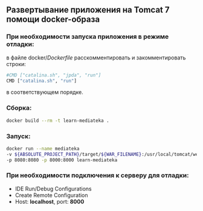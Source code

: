 ## Развертывание приложения на Tomcat 7 помощи docker-образа 

### При необходимости запуска приложения в режиме отладки:

в файле docker/_Dockerfile_ расскомментировать и закомментировать строки:
   ```bash
#CMD ["catalina.sh", "jpda", "run"]
CMD ["catalina.sh", "run"]
   ```
в соответствующем порядке.

### Сборка:

   ```bash
docker build --rm -t learn-mediateka .
   ```
### Запуск:

   ```bash
docker run --name mediateka
-v ${ABSOLUTE_PROJECT_PATH}/target/${WAR_FILENAME}:/usr/local/tomcat/webapps/${WAR_FILENAME}
-p 8080:8080 -p 8000:8000 learn-mediateka
   ```

### При необходимости подключения к серверу для отладки:

- IDE Run/Debug Configurations
- Create Remote Configuration
- Host: **localhost**, port: **8000**

